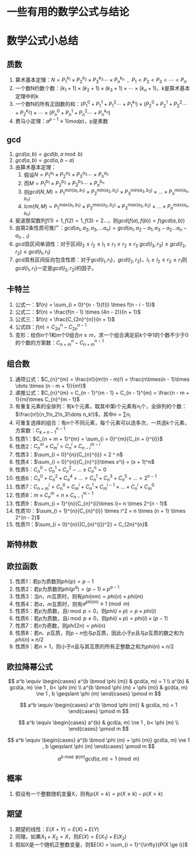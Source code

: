 # 一些有用的数学公式与结论


# 数学公式小总结

## 质数

1. 算术基本定理：$N = {P_1}^{k_1} \times{P_2}^{k_2} \times {P_3}^{k_3} \cdots \times {P_n}^{k_n} \ \ , \ \ P_1 < P_2 < P_3 < \cdots < P_n$
2. 一个数N约数个数：$(k_1 + 1) \times (k_2 + 1) \times (k_3 + 1) \times \cdots \times (k_n + 1)$，k是算术基本定理中的k
3. 一个数N的所有正因数的和：$({P_1} ^ {0} + {P_1} ^ {1} + {P_1} ^ {2} \cdots + {P_1} ^ {k_1})\times ({P_2} ^ {0} + {P_2} ^ {1} + {P_2} ^ {2} \cdots + {P_2} ^ {k_2}) \times \cdots \times ({P_n} ^ {0} + {P_n} ^ {1} + {P_n} ^ {2} \cdots + {P_n} ^ {k_n})$
4. 费马小定理：$a^{p - 1} \equiv 1 (modp)$，p是素数

## gcd

1. $gcd(a, b) = gcd(b, a \bmod b)$
2. $gcd(a, b) = gcd(a, b - a)$
3. 由算术基本定理：
   1. 假设$N = {P_1}^{a_1} \times{P_2}^{a_2} \times {P_3}^{a_3} \cdots \times {P_n}^{a_n}$
   2. 而$M = {P_1}^{b_1} \times{P_2}^{b_2} \times {P_3}^{b_3} \cdots \times {P_n}^{b_n}$
   3. 则$gcd(N, M) = P_1^{min(a_1, b_1)}\times P_2^{min(a_2, b_2)}\times P_3^{min(a_3, b_3)}\times \dots \times P_n^{min(a_n, b_n)}$
   4. $lcm(N, M) = P_1^{max(a_1, b_1)}\times P_2^{max(a_2, b_2)}\times P_3^{max(a_3, b_3)}\times \dots \times P_n^{max(a_n, b_n)}$
4. 斐波那契数列$f(1) = 1, f(2) = 1, f(3) = 2\dots$，则$gcd(f(a), f(b)) = f(gcd(a, b))$
5. 由第2条性质可推广：$gcd(a_1, a_2, a_3, \dots a_n) = gcd(a_1, a_2 - a_1, a_3 - a_2\dots a_n - a_{n- 1})$
6. $gcd$具区间单调性：对于区间$l_3 \le l_2 \le l_1 \le r_1 \le r_2 \le r_3$ $gcd(l_3, r_3)\le gcd(l_2, r_2) \le gcd(l_1, r_1)$
7. $gcd$具有区间反向包含性质：对于$gcd(l_1, r_1)$，$gcd(l_2, r_2)$，$l_1\le l_2 \le r_2 \le r_1$则$gcd(l_1, r_1)$一定是$gcd(l_2, r_2)$的因子。

## 卡特兰

1. 公式一：$f(n) = \sum_{i = 0}^{n - 1}{f(i) \times f(n - i - 1)}$
2. 公式二：$f(n) = \frac{f(n - 1) \times (4n - 2)}{n + 1}$
3. 公式三：$f(n) = \frac{C_{2n}^{n}}{n + 1}$
4. 公式四：$f(n) = C_{2n}^{n} - C_{2n}^{n - 1}$
5. 变形：给你$n$个1和$m$个0组合$n \ge m$，求一个组合满足前k个中1的个数不少于0的个数的方案数：$C_{n + m}^{n} - C_{n + m}^{n - 1}$

## 组合数

1. 通项公式：$C_{n}^{m} = \frac{n!}{m!(n - m)!} = \frac{n\times(n - 1)\times \dots \times (n - m + 1)}{m!}$ 
2. 递推公式：$C_{n}^{m} = C_{n - 1}^{m - 1} + C_{n - 1}^{m} = \frac{n - m + 1}{m}\times C_{n}^{m - 1}$
3. 有重复元素的全排列：有k个元素，取其中第i个元素有$n_i$个，全排列的个数：$\frac{n!}{n_1!n_2!n_3!\dots n_k!}$，其中$n = \sum{n_i}$
4. 可重复选择的组合：有n个不同元素，每个元素可以选多次，一共选k个元素，方案数：$C_{k + n - 1}^{n - 1}$
5. 性质1：$C_{n + m + 1}^{m} = \sum_{i = 0}^{m}{C_{n + i}^{i}}$
6. 性质2：$C_{n}^{m}\times C_{m}^{i} = C_{n}^{i}\times C_{n - i}^{m - i}$
7. 性质3：$\sum_{i = 0}^{n}{C_{n}^{i}} = 2 ^ n$
8. 性质4：$\sum_{i = 0}^{n}{C_{n}^{i}\times x^i} = (x + 1)^n$
9. 性质5：$C_{n}^{0} - C_{n}^{1} + C_{n}^{2} - \dots \pm C_{n}^{n} = 0$
10. 性质6：$C_{n}^{0} + C_{n}^{2} + C_{n}^{4}+\dots = C_{n}^{1}+C_{n}^{3}+C_{n}^{5}+\dots = 2^{n - 1}$
11. 性质7：$C_{n + m}^{i} = C_{n}^{0} \times C_{m}^{i} + C_{n}^{1} \times C_{m}^{i - 1} \times \dots \times C_{n}^{i}\times C_{m}^{0}$
12. 性质8：$m \times C_{n}^{m} = n \times C_{n - 1}^{m - 1}$
13. 性质9：$\sum_{i = 1}^{n}{C_{n}^{i}\times i}= n \times 2^{n - 1}$
14. 性质10：$\sum_{i = 1}^{n}{C_{n}^{i}} \times i^2 = n \times (n + 1) \times 2^{n - 2}$ 
15. 性质11：$\sum_{i = 0}^{n}{(C_{n}^{i})^2} = C_{2n}^{n}$

## 斯特林数

## 欧拉函数

1. 性质1：若p为质数则$phi(p) = p - 1$
2. 性质2：若p为质数则$phi(p^a) = (p - 1) \times p^{a - 1}$
3. 性质3：当$n$，$m$互质时，则有$phi(nm) = phi(n) \times phi(m)$
4. 性质4：若$a$，$m$互质时，则有$a^{phi(m)} \equiv 1 \pmod m$
5. 性质5：若$p$为质数，且$i \bmod p = 0$，则$phi(i \times p) = p \times phi(i)$
6. 性质6：若$p$为质数，且$i \bmod p \ne 0$，则$phi(i \times p) = phi(i) \times (p - 1)$
7. 性质7：若$n$为奇数，则$phi(2n) = phi(n)$
8. 性质8：若$n$、$p$互质，则$p-n$也与$p$互质，因此小于$p$且与$p$互质的数之和为$phi(n) \times n / 2$
9. 性质9：若$n > 1$，则小于$n$且与其互质的所有正整数之和为$phi(n) \times n / 2$

## 欧拉降幂公式

$$
a^b \equiv
\begin{cases}
a^{b \bmod \phi (m)} & gcd(a, m) = 1 \\ 
a^{b} & gcd(a, m) \ne 1 , b< \phi (m) \\ 
a^{b \bmod \phi (m) + \phi (m)} & gcd(a, m) \ne 1 , b \geqslant \phi (m)
\end{cases}
\pmod m
$$

$$
a^b \equiv
\begin{cases}
a^{b \bmod \phi (m)} & gcd(a, m) = 1
\end{cases}
\pmod m
$$

$$
a^b \equiv
\begin{cases}
a^{b} & gcd(a, m) \ne 1 , b< \phi (m) \\ 
\end{cases}
\pmod m
$$


$$
a^b \equiv
\begin{cases}
a^{b \bmod \phi (m) + \phi (m)} gcd(a, m) \ne 1 , b \geqslant \phi (m)
\end{cases}
\pmod m
$$

$$
a^{b \bmod \phi (m)}  gcd(a, m) = 1  
\pmod m
$$



## 概率 

1. 假设有一个整数随机变量X，则有$p(X = k) = p(X \ge k) - p(X > k)$

## 期望

1. 期望的线性：$E(X + Y) = E(X) + E(Y)$
2. 同理，如果$X_1 + X_2 = X$，则$E(X) = E(X_1) + E(X_2)$
3. 假如X是一个随机正整数变量，则$E(X) = \sum_{i = 1}^{\infty}{P(X \ge i)}$


